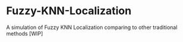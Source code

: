 # Fuzzy-KNN-Localization
A simulation of Fuzzy KNN Localization comparing to other traditional methods [WIP]
